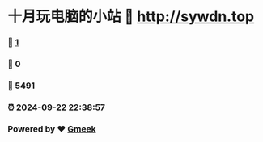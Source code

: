 # 十月玩电脑的小站 :link: http://sywdn.top 
### :page_facing_up: [1](http://sywdn.top/tag.html) 
### :speech_balloon: 0 
### :hibiscus: 5491 
### :alarm_clock: 2024-09-22 22:38:57 
### Powered by :heart: [Gmeek](https://github.com/Meekdai/Gmeek)
